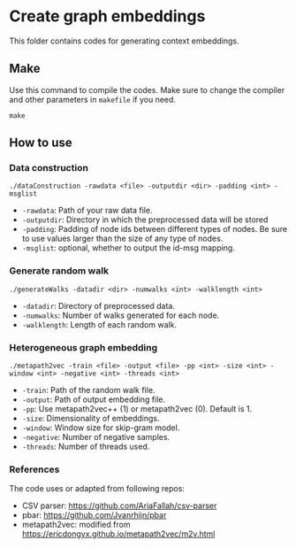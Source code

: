 # Create graph embeddings

This folder contains codes for generating context embeddings.

## Make

Use this command to compile the codes. Make sure to change the compiler and other parameters in `makefile` if you need.

`make
`


## How to use

### Data construction

`./dataConstruction -rawdata <file> -outputdir <dir> -padding <int> -msglist
`

- `-rawdata`: Path of your raw data file.
- `-outputdir`: Directory in which the preprocessed data will be stored
- `-padding`: Padding of node ids between different types of nodes. Be sure to use values larger than the size of any type of nodes.
- `-msglist`: optional, whether to output the id-msg mapping.


### Generate random walk

`./generateWalks -datadir <dir> -numwalks <int> -walklength <int>
`

- `-datadir`: Directory of preprocessed data.
- `-numwalks`: Number of walks generated for each node.
- `-walklength`: Length of each random walk.


### Heterogeneous graph embedding

`./metapath2vec -train <file> -output <file> -pp <int> -size <int> -window <int> -negative <int> -threads <int>
`

- `-train`: Path of the random walk file.
- `-output`: Path of output embedding file.
- `-pp`: Use metapath2vec++ (1) or metapath2vec (0). Default is 1.
- `-size`: Dimensionality of embeddings.
- `-window`: Window size for skip-gram model.
- `-negative`: Number of negative samples.
- `-threads`: Number of threads used.




### References

The code uses or adapted from following repos:

- CSV parser: https://github.com/AriaFallah/csv-parser
- pbar: https://github.com/Jvanrhijn/pbar
- metapath2vec: modified from https://ericdongyx.github.io/metapath2vec/m2v.html



